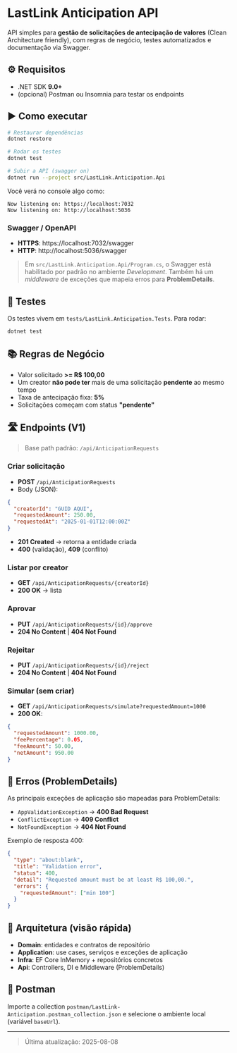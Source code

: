 ﻿# LastLink Anticipation API

API simples para **gestão de solicitações de antecipação de valores** (Clean Architecture friendly), com regras de negócio, testes automatizados e documentação via Swagger.

## ⚙️ Requisitos
- .NET SDK **9.0+**
- (opcional) Postman ou Insomnia para testar os endpoints

## ▶️ Como executar
```bash
# Restaurar dependências
dotnet restore

# Rodar os testes
dotnet test

# Subir a API (swagger on)
dotnet run --project src/LastLink.Anticipation.Api
```
Você verá no console algo como:
```
Now listening on: https://localhost:7032
Now listening on: http://localhost:5036
```

### Swagger / OpenAPI
- **HTTPS**: https://localhost:7032/swagger
- **HTTP**:  http://localhost:5036/swagger

> Em `src/LastLink.Anticipation.Api/Program.cs`, o Swagger está habilitado por padrão no ambiente *Development*. Também há um *middleware* de exceções que mapeia erros para **ProblemDetails**.

## 🧪 Testes
Os testes vivem em `tests/LastLink.Anticipation.Tests`. Para rodar:

```bash
dotnet test
```

## 📚 Regras de Negócio
- Valor solicitado **>= R$ 100,00**
- Um creator **não pode ter** mais de uma solicitação **pendente** ao mesmo tempo
- Taxa de antecipação fixa: **5%**
- Solicitações começam com status **"pendente"**

## 🛣️ Endpoints (V1)

> Base path padrão: `/api/AnticipationRequests`

### Criar solicitação
- **POST** `/api/AnticipationRequests`
- Body (JSON):
```json
{
  "creatorId": "GUID AQUI",
  "requestedAmount": 250.00,
  "requestedAt": "2025-01-01T12:00:00Z"
}
```
- **201 Created** → retorna a entidade criada
- **400** (validação), **409** (conflito)

### Listar por creator
- **GET** `/api/AnticipationRequests/{creatorId}`
- **200 OK** → lista

### Aprovar
- **PUT** `/api/AnticipationRequests/{id}/approve`
- **204 No Content** | **404 Not Found**

### Rejeitar
- **PUT** `/api/AnticipationRequests/{id}/reject`
- **204 No Content** | **404 Not Found**

### Simular (sem criar)
- **GET** `/api/AnticipationRequests/simulate?requestedAmount=1000`
- **200 OK**:
```json
{
  "requestedAmount": 1000.00,
  "feePercentage": 0.05,
  "feeAmount": 50.00,
  "netAmount": 950.00
}
```

## 🧩 Erros (ProblemDetails)
As principais exceções de aplicação são mapeadas para ProblemDetails:
- `AppValidationException` → **400 Bad Request**
- `ConflictException` → **409 Conflict**
- `NotFoundException` → **404 Not Found**

Exemplo de resposta 400:
```json
{
  "type": "about:blank",
  "title": "Validation error",
  "status": 400,
  "detail": "Requested amount must be at least R$ 100,00.",
  "errors": {
    "requestedAmount": ["min 100"]
  }
}
```

## 🧱 Arquitetura (visão rápida)
- **Domain**: entidades e contratos de repositório
- **Application**: use cases, serviços e exceções de aplicação
- **Infra**: EF Core InMemory + repositórios concretos
- **Api**: Controllers, DI e Middleware (ProblemDetails)

## 🚀 Postman
Importe a collection `postman/LastLink-Anticipation.postman_collection.json` e selecione o ambiente local (variável `baseUrl`).

---

> Última atualização: 2025-08-08
